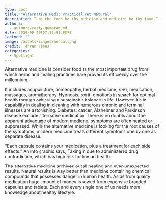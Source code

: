 ```yaml
---
type: post
title: "Alternative Meds: Practical Yet Natural"
description: “Let the food be thy medicine and medicine be thy food.” - Hippocrates
authors:
  - authors/resty-gumarao.md
date: 2020-05-25T07:35:01.857Z
lastmod: ""
image: /assets/images/herbal.png
credit: Tehran Times
categories:
  - Spotlight
---
```

Alternative medicine is consider food as the most important drug from which herbs and healing practices have proved its efficiency over the millennium.

It includes acupuncture, homeopathy, herbal medicine, *reiki*, medication, massages, aromatherapy. Hypnosis, spirit, emotions in search for optimal health through achieving a sustainable balance in life. However, it’s in capability in dealing in cleaning with numerous chronic and terminal illnesses are astonishing.  Diabetes, cancer, Alzheimer and Parkinson disease exclude alternative medication. There is no doubts about the apparent advantage of modern medicine, symptoms are often heated or suppressed. While the alternative medicine is looking for the root causes of the symptoms, modern medicine treats different symptoms one by one as separate disease. 

“Each capsule contains your medication, plus a treatment for each side effects.” An info graphic says, Taking in due to administered drug contradiction, which has high risk for human health. 

The alternative medicine archives out all healing and even unexpected results. Natural results is way better than medicine containing chemical compounds that possesses danger in human health. Aside from quality medication huge amount of money is sowed from expensive branded capsules and tablets. Each and every single one of us needs more knowledge about healthy lifestyle.